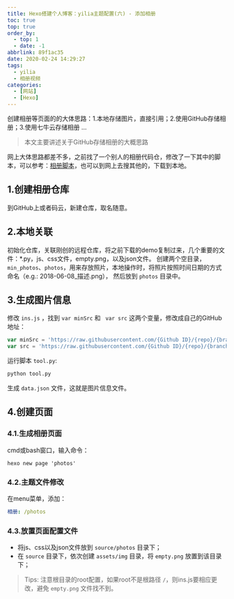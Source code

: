 ```yaml
---
title: Hexo搭建个人博客：yilia主题配置(六) - 添加相册
toc: true
top: true
order_by:
  - top: 1
  - date: -1
abbrlink: 89f1ac35
date: 2020-02-24 14:29:27
tags:
  - yilia
  - 相册视频
categories:
  - [网站]
  - [Hexo]
---
```


创建相册等页面的的大体思路：1.本地存储图片，直接引用；2.使用GitHub存储相册；3.使用七牛云存储相册 ...

<!-- more -->

> 本文主要讲述关于GitHub存储相册的大概思路

网上大体思路都差不多，之前找了一个别人的相册代码仓，修改了一下其中的脚本，可以参考：[相册脚本](https://github.com/YaoJusheng/blog_photos)，也可以到网上去搜其他的，下载到本地。

## 1.创建相册仓库
到GitHub上或者码云，新建仓库，取名随意。

## 2.本地关联
初始化仓库，关联刚创的远程仓库，将之前下载的demo复制过来，几个重要的文件：*.py，js、css文件，empty.png，以及json文件。
创建两个空目录，`min_photos`、`photos`，用来存放照片，本地操作时，将照片按照时间日期的方式命名（e.g.: 2018-06-08_描述.png），
然后放到 `photos` 目录中。

## 3.生成图片信息
修改 `ins.js` ，找到 `var minSrc` 和 ` var src` 这两个变量，修改成自己的GitHub地址：

```javascript
var minSrc = 'https://raw.githubusercontent.com/{Github ID}/{repo}/{branch}/min_photos/' + data.link[i];
var src = 'https://raw.githubusercontent.com/{Github ID}/{repo}/{branch}/photos/' + data.link[i];
```

运行脚本 `tool.py`:
```bash
python tool.py
```
生成 `data.json` 文件，这就是图片信息文件。

## 4.创建页面
### 4.1.生成相册页面

cmd或bash窗口，输入命令：
```
hexo new page 'photos'
```

### 4.2.主题文件修改

在menu菜单，添加：
```yaml
相册: /photos
```

### 4.3.放置页面配置文件

- 将js、css以及json文件放到 `source/photos` 目录下；
- 在 `source` 目录下，依次创建 `assets/img` 目录，将 `empty.png` 放置到该目录下；
> Tips: 注意根目录的root配置，如果root不是根路径 `/`，则ins.js要相应更改，避免 `empty.png` 文件找不到。
